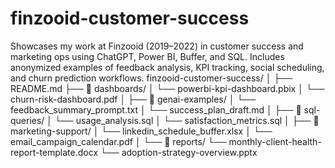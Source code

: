 # finzooid-customer-success
Showcases my work at Finzooid (2019–2022) in customer success and marketing ops using ChatGPT, Power BI, Buffer, and SQL. Includes anonymized examples of feedback analysis, KPI tracking, social scheduling, and churn prediction workflows.
finzooid-customer-success/
│
├── README.md
├── 📁 dashboards/
│   └── powerbi-kpi-dashboard.pbix
│   └── churn-risk-dashboard.pdf
│
├── 📁 genai-examples/
│   └── feedback_summary_prompt.txt
│   └── success_plan_draft.md
│
├── 📁 sql-queries/
│   └── usage_analysis.sql
│   └── satisfaction_metrics.sql
│
├── 📁 marketing-support/
│   └── linkedin_schedule_buffer.xlsx
│   └── email_campaign_calendar.pdf
│
└── 📁 reports/
    └── monthly-client-health-report-template.docx
    └── adoption-strategy-overview.pptx
